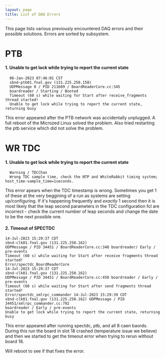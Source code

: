 ```yaml
---
layout: page
title: List of DAQ Errors
---
```



This page lists various previously encountered DAQ errors and their possible solutions. Errors are sorted by subsystem.


PTB
==========================================================

#### 1. Unable to get lock while trying to report the current state
```Error / ptb01PUSH_BoardReaderCore
  06-Jan-2023 07:46:01 CST
  sbnd-ptb01.fnal.gov (131.225.250.158)
  UDPMessage 0 / PID 211609 / BoardReaderCore.cc:345
  boardreader / Starting / Booted
  Timeout (60 s) while waiting for Start after receive_fragments thread started!
  Unable to get lock while trying to report the current state, returning busy
```

This error appeared after the PTB network was accidentally unplugged. A full reboot of the Microzed Linux solved the problem. Also tried restarting the ptb service which did not solve the problem.


WR TDC
==========================================================

#### 1. Unable to get lock while trying to report the current state
```
  Warning / TDCChan
  Wrong TDC sample time, check the NTP and WhiteRabbit timing system; host_time-sample_time=1seconds.
```

This error apears when the TDC timestamp is wrong. Sometimes you get 1 of these at the very beggining of a run as systems are setting up/configuring. If it's happening frequently and _exactly_ 1 second then it is most likely that the leap second parameters in the TDC configuration fcl are incorrect - check the current number of leap seconds and change the date to be the next possible one.



#### 2. Timeout of SPECTDC
``` Error/spectdc_BoardReaderCore
14-Jul-2023 15:29:37 CDT
sbnd-clk01.fnal.gov (131.225.250.162)
UDPMessage / PID 34451 / BoardReaderCore.cc:348 boardreader/ Early / pre-events
Timeout (60 s) while waiting for Start after receive fragments thread started!
Error/spectdc_BoardReaderCore
14-Jul-2023 15:29:37 CDT
sbnd-clk01.fnal.gov (131.225.250.162)
UDPMessage / PID 34451 / BoardReaderCore.cc:450 boardreader / Early / pre-events
Timeout (60 s) while waiting for Start after send fragments thread started!
Error/spectdc_xmlrpc_commander 14-Jul-2023 15:29:39 CDT
sbnd-clk01.fnal.gov (131.225.250.162) UDPMessage / PID 34451/xmlrpc_commander.cc:792
boardreader / Early / pre-events
Unable to get lock while trying to report the current state, returning busy
```

This error appeared after running spectdc, ptb, and all 8 caen baords. During this run the board in slot 18 crashed (temperature issue we believe) and then we started to get the timeout error when trying to rerun without board 18.

Will reboot to see if that fixes the error.

